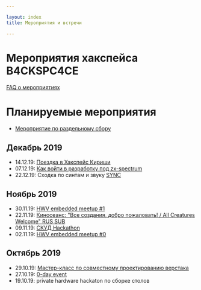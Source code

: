 ```yaml
---

layout: index
title: Мероприятия и встречи

---
```


# Мероприятия хакспейса B4CKSPC4CE

[FAQ о мероприятиях](/faq.md#Мероприятия)

# Планируемые мероприятия

* [Мероприятие по раздельному сбору](/separate_gc_0)

## Декабрь 2019

* 14.12.19: [Поездка в Хакспейс Кириши](/kirishi_0.md)
* 07.12.19: [Как войти в разработку под zx-spectrum](/spectrum_mc_0)
* 22.12.19: Сходка по синтам и звуку [SYNC](/sync_0.md)

## Ноябрь 2019

* 30.11.19: [HWV embedded meetup #1](/hwv_meetup_1)
* 22.11.19: [Киносеанс: "Все создания, добро пожаловать! / All Creatures Welcome" RUS SUB](/mps/mps0_AllCreaturesWelcome)
* 09.11.19: [СКУД Hackathon](/acs_hackathon)
* 02.11.19: [HWV embedded meetup #0](/hvw_meetup_0)

## Октябрь 2019

* 29.10.19: [Мастер-класс по совместному проектированию верстака](/fusion_hackathon)
* 27.10.19: [0-day event](/0day)
* 19.10.19: private hardware hackaton по сборке столов
